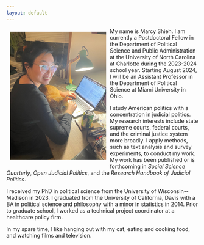 ```yaml
---
layout: default
---
```


<img align="left" width="50%" and height="50%" style="padding: 10px; float: left;" src="files/IMG_3326.jpeg"> My name is Marcy Shieh. I am currently a Postdoctoral Fellow in the Department of Political Science and Public Administration at the University of North Carolina at Charlotte during the 2023-2024 school year. Starting August 2024, I will be an Assistant Professor in the Department of Political Science at Miami University in Ohio.

I study American politics with a concentration in judicial politics. My research interests include state supreme courts, federal courts, and the criminal justice system more broadly. I apply methods, such as text analysis and survey experiments, to conduct my work. My work has been published or is forthcoming in *Social Science Quarterly*, *Open Judicial Politics*, and the *Research Handbook of Judicial Politics*.

I received my PhD in political science from the University of Wisconsin--Madison in 2023. I graduated from the University of California, Davis with a BA in political science and philosophy with a minor in statistics in 2014. Prior to graduate school, I worked as a technical project coordinator at a healthcare policy firm.

In my spare time, I like hanging out with my cat, eating and cooking food, and watching films and television.
